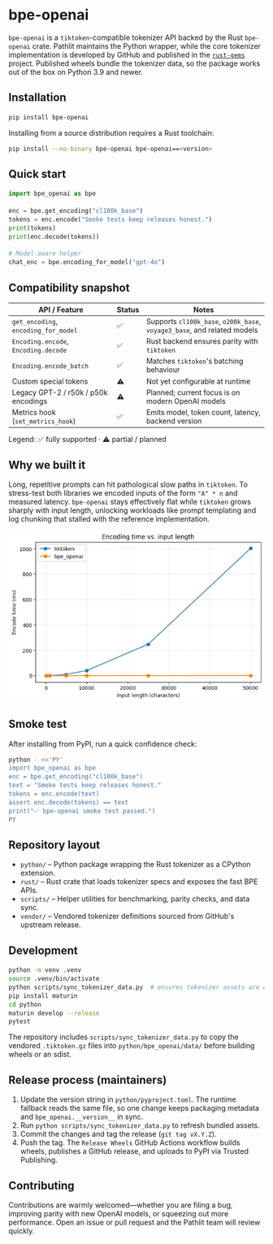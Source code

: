 # bpe-openai

`bpe-openai` is a `tiktoken`-compatible tokenizer API backed by the Rust
`bpe-openai` crate. Pathlit maintains the Python wrapper, while the core
tokenizer implementation is developed by GitHub and published in the
[`rust-gems`](https://github.com/github/rust-gems/tree/main/crates/bpe-openai)
project. Published wheels bundle the tokenizer data, so the package works
out of the box on Python 3.9 and newer.

## Installation

```bash
pip install bpe-openai
```

Installing from a source distribution requires a Rust toolchain:

```bash
pip install --no-binary bpe-openai bpe-openai==<version>
```

## Quick start

```python
import bpe_openai as bpe

enc = bpe.get_encoding("cl100k_base")
tokens = enc.encode("Smoke tests keep releases honest.")
print(tokens)
print(enc.decode(tokens))

# Model-aware helper
chat_enc = bpe.encoding_for_model("gpt-4o")
```

## Compatibility snapshot

| API / Feature                             | Status | Notes |
|-------------------------------------------|--------|-------|
| `get_encoding`, `encoding_for_model`      | ✅     | Supports `cl100k_base`, `o200k_base`, `voyage3_base`, and related models |
| `Encoding.encode`, `Encoding.decode`      | ✅     | Rust backend ensures parity with `tiktoken` |
| `Encoding.encode_batch`                   | ✅     | Matches `tiktoken`'s batching behaviour |
| Custom special tokens                     | ⚠️     | Not yet configurable at runtime |
| Legacy GPT-2 / r50k / p50k encodings      | ⚠️     | Planned; current focus is on modern OpenAI models |
| Metrics hook (`set_metrics_hook`)         | ✅     | Emits model, token count, latency, backend version |

Legend: ✅ fully supported · ⚠️ partial / planned

## Why we built it

Long, repetitive prompts can hit pathological slow paths in `tiktoken`. To
stress-test both libraries we encoded inputs of the form `"A" * n` and measured
latency. `bpe-openai` stays effectively flat while `tiktoken` grows sharply with
input length, unlocking workloads like prompt templating and log chunking that
stalled with the reference implementation.

![Encoding time vs. input length](https://raw.githubusercontent.com/Pathlit-Inc/bpe-openai/main/scripts/benchmark_scaling.png)

## Smoke test

After installing from PyPI, run a quick confidence check:

```bash
python - <<'PY'
import bpe_openai as bpe
enc = bpe.get_encoding("cl100k_base")
text = "Smoke tests keep releases honest."
tokens = enc.encode(text)
assert enc.decode(tokens) == text
print("✅ bpe-openai smoke test passed.")
PY
```

## Repository layout

- `python/` – Python package wrapping the Rust tokenizer as a CPython extension.
- `rust/` – Rust crate that loads tokenizer specs and exposes the fast BPE APIs.
- `scripts/` – Helper utilities for benchmarking, parity checks, and data sync.
- `vendor/` – Vendored tokenizer definitions sourced from GitHub's upstream release.

## Development

```bash
python -m venv .venv
source .venv/bin/activate
python scripts/sync_tokenizer_data.py  # ensures tokenizer assets are copied
pip install maturin
cd python
maturin develop --release
pytest
```

The repository includes `scripts/sync_tokenizer_data.py` to copy the vendored
`.tiktoken.gz` files into `python/bpe_openai/data/` before building wheels or an
sdist.

## Release process (maintainers)

1. Update the version string in `python/pyproject.toml`. The runtime fallback
   reads the same file, so one change keeps packaging metadata and
   `bpe_openai.__version__` in sync.
2. Run `python scripts/sync_tokenizer_data.py` to refresh bundled assets.
3. Commit the changes and tag the release (`git tag vX.Y.Z`).
4. Push the tag. The `Release Wheels` GitHub Actions workflow builds wheels,
   publishes a GitHub release, and uploads to PyPI via Trusted Publishing.

## Contributing

Contributions are warmly welcomed—whether you are filing a bug, improving
parity with new OpenAI models, or squeezing out more performance. Open an issue
or pull request and the Pathlit team will review quickly.
